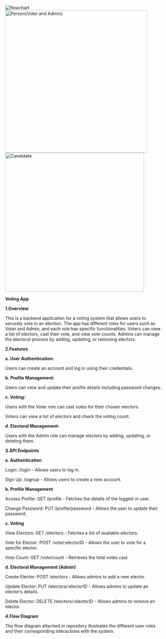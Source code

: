 ![flowchart](https://github.com/user-attachments/assets/50d9c9ca-344f-48d0-b12a-5dddb5e0dc25)
<img width="458" alt="Person(Voter and Admin)" src="https://github.com/user-attachments/assets/8bbe7e61-3209-45ca-9904-96b96b5d0925">
<img width="448" alt="Candidate" src="https://github.com/user-attachments/assets/52f13d58-2504-4721-885b-5c8661b6799d">

**Voting App**


**1.Overview**


This is a backend application for a voting system that allows users to securely vote in an election. The app has different roles for users such as Voter and Admin, and each role has specific functionalities. Voters can view a list of electors, cast their vote, and view vote counts. Admins can manage the electoral process by adding, updating, or removing electors.


**2.Features**


**a. User Authentication:**


Users can create an account and log in using their credentials.

**b. Profile Management:**


Users can view and update their profile details including password changes.


**c. Voting:**


 Users with the Voter role can cast votes for their chosen electors.

 Voters can view a list of electors and check the voting count.
 

**d. Electoral Management:**


 Users with the Admin role can manage electors by adding, updating, or deleting them.
 

**3.API Endpoints**


**a. Authentication**


 Login: /login - Allows users to log in.
 
 Sign Up: /signup - Allows users to create a new account.
 

**b. Profile Management**

   
 Access Profile: GET /profile - Fetches the details of the logged-in user.
 
 Change Password: PUT /profile/password - Allows the user to update their password.
 

**c. Voting**


 View Electors: GET /electors - Fetches a list of available electors.
 
 Vote for Elector: POST /vote/:electorID - Allows the user to vote for a specific elector.
 
 Vote Count: GET /vote/count - Retrieves the total votes cast.

 
**d. Electoral Management (Admin)**


 Create Elector: POST /electors - Allows admins to add a new elector.
 
 Update Elector: PUT /electors/:electorID - Allows admins to update an elector’s details.
 
 Delete Elector: DELETE /electors/:electorID - Allows admins to remove an elector.
 

**4.Flow Diagram**


The flow diagram attached in repository illustrates the different user roles and their corresponding interactions with the system.
